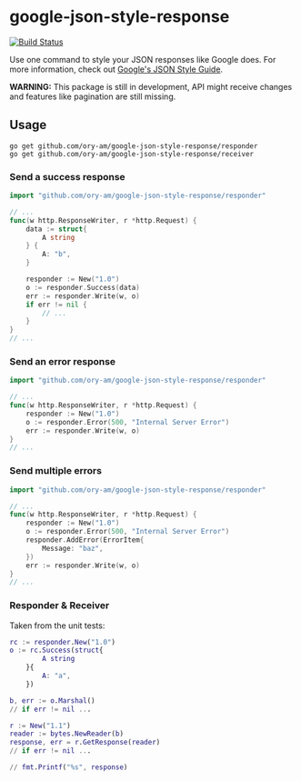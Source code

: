 # google-json-style-response

[![Build Status](https://travis-ci.org/ory-am/google-json-style-response.svg)](https://travis-ci.org/ory-am/google-json-style-response)

Use one command to style your JSON responses like Google does.
For more information, check out [Google's JSON Style Guide](https://google-styleguide.googlecode.com/svn/trunk/jsoncstyleguide.xml).

**WARNING:** This package is still in development, API might receive changes and features like pagination are still missing.

## Usage

```
go get github.com/ory-am/google-json-style-response/responder
go get github.com/ory-am/google-json-style-response/receiver
```

### Send a success response

```go
import "github.com/ory-am/google-json-style-response/responder"

// ...
func(w http.ResponseWriter, r *http.Request) {
    data := struct{
        A string
    } {
        A: "b",
    }

    responder := New("1.0")
    o := responder.Success(data)
    err := responder.Write(w, o)
    if err != nil {
        // ...
    }
}
// ...
```

### Send an error response

```go
import "github.com/ory-am/google-json-style-response/responder"

// ...
func(w http.ResponseWriter, r *http.Request) {
    responder := New("1.0")
    o := responder.Error(500, "Internal Server Error")
    err := responder.Write(w, o)
}
// ...
```

### Send multiple errors

```go
import "github.com/ory-am/google-json-style-response/responder"

// ...
func(w http.ResponseWriter, r *http.Request) {
    responder := New("1.0")
    o := responder.Error(500, "Internal Server Error")
    responder.AddError(ErrorItem{
        Message: "baz",
    })
    err := responder.Write(w, o)
}
// ...
```

### Responder & Receiver

Taken from the unit tests:

```g
rc := responder.New("1.0")
o := rc.Success(struct{
        A string
    }{
        A: "a",
    })

b, err := o.Marshal()
// if err != nil ...

r := New("1.1")
reader := bytes.NewReader(b)
response, err = r.GetResponse(reader)
// if err != nil ...

// fmt.Printf("%s", response)
```